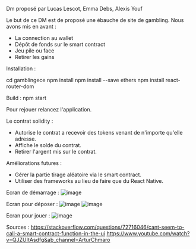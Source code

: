 Dm proposé par Lucas Lescot, Emma Debs, Alexis Youf

Le but de ce DM est de proposé une ébauche de site de gambling.
Nous avons mis en avant :
- La connection au wallet
- Dépôt de fonds sur le smart contract
- Jeu pile ou face
- Retirer les gains

Installation :

cd gamblingece
npm install
npm install --save ethers
npm install react-router-dom

Build :
npm start

Pour rejouer relancez l'application.

Le contrat solidity : 
- Autorise le contrat a recevoir des tokens venant de n'importe qu'elle adresse.
- Affiche le solde du contrat.
- Retirer l'argent mis sur le contrat.

Améliorations futures : 
- Gérer la partie tirage aléatoire via le smart contract.
- Utiliser des frameworks au lieu de faire que du React Native.

Ecran de démarrage :
![image](https://user-images.githubusercontent.com/90262369/200908929-ba36eae8-31df-4b39-ab90-8af25e30a61c.png)

Ecran pour déposer :
![image](https://user-images.githubusercontent.com/90262369/200909149-6f1961ea-a5e9-4d07-96cd-96bab308fde9.png)
![image](https://user-images.githubusercontent.com/90262369/200909437-1277b6d5-6195-4733-ae8f-936d56d7187c.png)

Ecran pour jouer :
![image](https://user-images.githubusercontent.com/90262369/200909485-8b3f54ba-cf09-4a55-b4c3-1b05820a3674.png)

Sources :
https://stackoverflow.com/questions/72716046/cant-seem-to-call-a-smart-contract-function-in-the-ui
https://www.youtube.com/watch?v=QJZUItAsdfg&ab_channel=ArturChmaro
